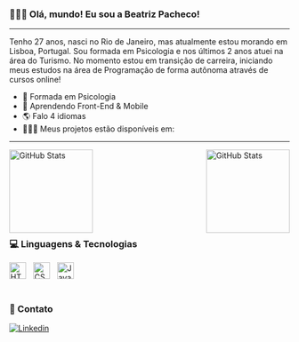 ### 🧑🏻‍💻 Olá, mundo! Eu sou a Beatriz Pacheco!

---

Tenho 27 anos, nasci no Rio de Janeiro, mas atualmente estou morando em Lisboa, Portugal. Sou formada em Psicologia e nos últimos 2 anos atuei na área do Turismo. No momento estou em transição de carreira, iniciando meus estudos na área de Programação de forma autônoma através de cursos online!

- 🔭 Formada em Psicologia
- 🌱 Aprendendo Front-End & Mobile
- 🌎 Falo 4 idiomas
- 🧑🏻‍💻 Meus projetos estão disponíveis em:

---

<p>
  <img 
    align="left" 
    alt="GitHub Stats" 
    height="150" 
    style="padding-right: 10px;" 
    src="https://github-readme-stats.vercel.app/api?username=beapacheco&show_icons=true&theme=tokyonight&include_all_commits=true&locale=pt-br" 
  />

<img 
      align="right" 
      alt="GitHub Stats" 
      height="150" 
      src="https://github-readme-stats.vercel.app/api/top-langs/?username=beapacheco&theme=tokyonight&layout=compact&custom_title=Tecnologias&langs_count=9" 
  />
</p>

<br>
<br>
<br>
<br>
<br>
<br>
<br>
<br>

### 💻 Linguagens & Tecnologias

<img 
    align="left" 
    alt="HTML"
    title="HTML" 
    width="30px" 
    style="padding-right: 10px;" 
    src="https://cdn.jsdelivr.net/gh/devicons/devicon@latest/icons/html5/html5-original.svg" 
/>
<img 
    align="left" 
    alt="CSS" 
    title="CSS"
    width="30px" 
    style="padding-right: 10px;" 
    src="https://cdn.jsdelivr.net/gh/devicons/devicon@latest/icons/css3/css3-original.svg" 
/>
<img 
    align="left" 
    alt="JavaScript" 
    title="JavaScript"
    width="30px" 
    style="padding-right: 10px;" 
    src="https://cdn.jsdelivr.net/gh/devicons/devicon@latest/icons/javascript/javascript-original.svg" 
/>

<br>
<br>
<br>

### 🔗 Contato

[![Linkedin](https://img.shields.io/badge/LinkedIn-0077B5?style=for-the-badge&logo=linkedin&logoColor=white
)](https://www.linkedin.com/in/beatrizpacheconunes/)
